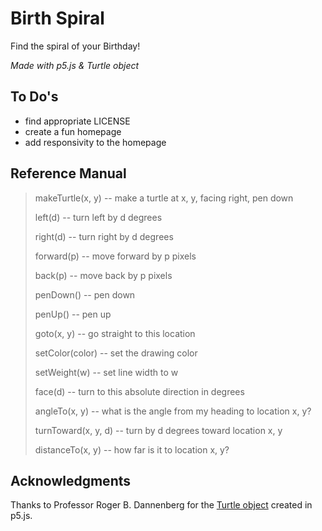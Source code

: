 # Birth Spiral
Find the spiral of your Birthday!

*Made with p5.js &amp; Turtle object*

## To Do's
- find appropriate LICENSE
- create a fun homepage
- add responsivity to the homepage


## Reference Manual
> makeTurtle(x, y) -- make a turtle at x, y, facing right, pen down
>
> left(d) -- turn left by d degrees
>
> right(d) -- turn right by d degrees
>
> forward(p) -- move forward by p pixels
>
> back(p) -- move back by p pixels
>
> penDown() -- pen down
>
> penUp() -- pen up
>
> goto(x, y) -- go straight to this location
>
> setColor(color) -- set the drawing color
>
> setWeight(w) -- set line width to w
>
> face(d) -- turn to this absolute direction in degrees
>
> angleTo(x, y) -- what is the angle from my heading to location x, y?
>
> turnToward(x, y, d) -- turn by d degrees toward location x, y
>
> distanceTo(x, y) -- how far is it to location x, y?

## Acknowledgments
Thanks to Professor Roger B. Dannenberg for the [Turtle object](https://courses.ideate.cmu.edu/15-104/f2016/turtle-graphics/) created in p5.js.
